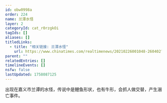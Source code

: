 ```yaml
---
id: obw0998a
order: 224
name: 兰潭水怪
layer: 2
categoryId: cat_r0rzgkOi
tagIds: []
aliases: []
titledLinks:
  - title: "相关链接: 兰潭水怪"
    url: https://www.chinatimes.com/realtimenews/20210226001048-260402?chdtv
parent: ""
relatedEntries: []
timelineEvents: []
nsfw: false
lastUpdated: 1758087125
---
```


出现在嘉义市兰谭的水怪，传说中是鲤鱼形状，也有牛形，会抓人做交替，产生溺亡事件。